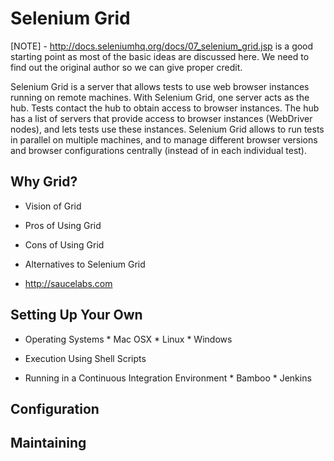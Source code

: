 Selenium Grid
=============
[NOTE] - http://docs.seleniumhq.org/docs/07_selenium_grid.jsp is a good starting point as most of the basic ideas are discussed here. We need to find out the original author so we can give proper credit.

Selenium Grid is a server that allows tests to use web browser instances running on remote machines. With Selenium Grid, one server acts as the hub. Tests contact the hub to obtain access to browser instances. The hub has a list of servers that provide access to browser instances (WebDriver nodes), and lets tests use these instances. Selenium Grid allows to run tests in parallel on multiple machines, and to manage different browser versions and browser configurations centrally (instead of in each individual test).

Why Grid?
---------

* Vision of Grid

* Pros of Using Grid

* Cons of Using Grid

* Alternatives to Selenium Grid
 - http://saucelabs.com

<!-- Parallelization and Multiple Environments -->

Setting Up Your Own
-------------------

* Operating Systems
      * Mac OSX
      * Linux
      * Windows

* Execution Using Shell Scripts

* Running in a Continuous Integration Environment
      * Bamboo
      * Jenkins


Configuration
-------------


Maintaining
-----------
